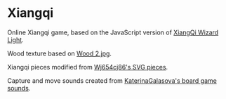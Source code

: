 # Xiangqi

Online Xiangqi game, based on the JavaScript version of [XiangQi Wizard Light](https://github.com/xqbase/xqwlight).

Wood texture based on [Wood 2.jpg](https://opengameart.org/content/wood-texture-tiles).

Xiangqi pieces modified from [Wj654cj86's SVG pieces](https://commons.wikimedia.org/wiki/Category:Xiangqi_pieces).

Capture and move sounds created from [KaterinaGalasova's board game sounds](https://freesound.org/people/KaterinaGalasova/sounds/461931/).

